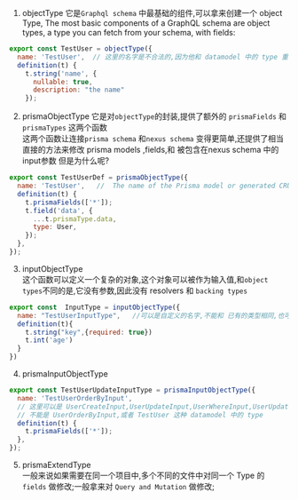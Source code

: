 1. objectType
它是`Graphql schema` 中最基础的组件,可以拿来创建一个 object Type,
The most basic components of a GraphQL schema are object types, a type you can fetch from your schema, with fields:
```js
export const TestUser = objectType({
  name: 'TestUser',  // 这里的名字是不合法的,因为他和 datamodel 中的 type 重名了  但是为什么呢?  
  definition(t) {
    t.string('name', {
      nullable: true,
      description: "the name"
    });
```
2. prismaObjectType
它是对`objectType`的封装,提供了额外的 `prismaFields` 和 `prismaTypes` 这两个函数  
这两个函数让连接`prisma schema` 和`nexus schema` 变得更简单,还提供了相当直接的方法来修改 prisma models ,fields,和 被包含在nexus schema 中的input参数      但是为什么呢?      
```js
export const TestUserDef = prismaObjectType({
  name: 'TestUser',   //  The name of the Prisma model or generated CRUD GraphQL type
  definition(t) {
    t.prismaFields(['*']);
    t.field('data', {
      ...t.prismaType.data,
      type: User,
    });
  },
});
```



3. inputObjectType  
这个函数可以定义一个复杂的对象,这个对象可以被作为输入值,和`object types`不同的是,它没有参数,因此没有 resolvers 和 `backing types`
```js
export const  InputType = inputObjectType({
  name: "TestUserInputType",   //可以是自定义的名字,不能和 已有的类型相同,也可以是各种Input
  definition(t){
    t.string("key",{required: true})
    t.int('age')
  }
})
```
4. prismaInputObjectType 

```js
export const TestUserUpdateInputType = prismaInputObjectType({
  name: 'TestUserOrderByInput',  
  // 这里可以是 UserCreateInput,UserUpdateInput,UserWhereInput,UserUpdateManyMutationInput,UserWhereUniqueInput
  // 不能是 UserOrderByInput,或者 TestUser 这种 datamodel 中的 type
  definition(t) {
    t.prismaFields(['*']);
  },
});
```




5. prismaExtendType  
一般来说如果需要在同一个项目中,多个不同的文件中对同一个 Type 的 `fields` 做修改;一般拿来对 `Query and Mutation` 做修改;  
